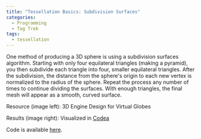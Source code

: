 ```yaml
---
title: "Tessellation Basics: Subdivision Surfaces"
categories:
  - Programming
  - Tag Trek
tags:
  - tessellation
---
```


One method of producing a 3D sphere is using a subdivision surfaces algorithm. Starting with only four equilateral triangles (making a pyramid), you then subdivide each triangle into four, smaller equilateral triangles. After the subdivision, the distance from the sphere's origin to each new vertex is normalized to the radius of the sphere. Repeat the process any number of times to continue dividing the surfaces. With enough triangles, the final mesh will appear as a smooth, curved surface.

Resource (image left): 3D Engine Design for Virtual Globes

Results (image right): Visualized in [Codea](http://codea.io)

Code is available [here](https://github.com/brianolive/SubdivisionSurfaces).

<img src="/images/subdivision.png" class="align-center" alt="">